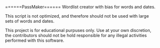 ======PassMaker======
Wordlist creator with bias for words and dates.

This script is not optimized, and therefore should not be used with large sets of words and dates.


This project is for educational purpuses only. Use at your own discretion, the contributors should not be hold responsible for any illegal activities performed with this software.
